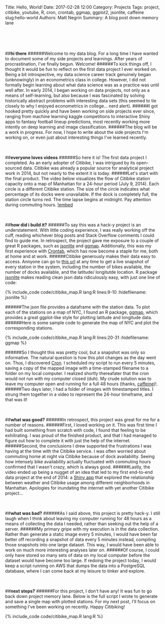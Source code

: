 Title: Hello, World!
Date: 2017-02-28 12:00
Category: Projects
Tags: project, citibike, youtube, R, cron, crontab, ggmap, ggplot2, jsonlite, caffeine
slug:hello-world
Authors: Matt Negrin
Summary: A blog post down memory lane

<br><br>
<br><br>
##**hi there**
######Welcome to my data blog. For a long time I have wanted to document some of my side projects and learnings. After years of procrastination, I've finally begun. Welcome!
######To kick things off, I thought it would be fun to reflect on the first data project I ever worked on. Being a bit introspective, my data science career track genuinely began (unknowingly) in an econometrics class in college. However, I did not formally begin learning about what data science was as a practice was until well after. In early 2014, I began working on data projects, not only as a means of self-learning, but also because I was fascinated by solving historically abstract problems with interesting data sets (this seemed to tie closely to why I enjoyed econometrics in college... nerd alert).
######I got hooked pretty quickly and have been working on side projects ever since, ranging from machine learning kaggle competitions to interactive Shiny apps to fantasy football lineup predictions, most recently working more intently on deep learning and image classification. 
######The blog will be a work in progress. For now, I hope to write about the side projects I'm working on, or even just about interesting things I've learned recently.

<br><br>
##**everyone loves videos**
######So here it is! The first data project I completed. As an early adopter of Citibike, I was intrigued by its open-sourced data. Citibike was already a popular source for analytical project work in 2014, but not nearly to the extent it is today. 
######Let's start with the final product. The video below visualizes the flow of Citibike station capacity onto a map of Manhattan for a 24-hour period (July 9, 2014). Each circle is a different Citibike station. The size of the circle indicates what percentage of its docks were unavailable. If the dock is completely full, the station circle turns red. The time lapse begins at midnight. Pay attention during commuting hours.
[!embed](http://www.youtube.com/watch?v=QxiTnqGxnZg)

<br><br>
##**how did i build it?**
######To say this was a hack-y project is an understatement. With little coding experience, I was really working off the cuff, reading whichever blog posts and Stack Overflow comments I could find to guide me. In retrospect, the project gave me exposure to a couple of great R packages, such as <a href="https://cran.r-project.org/web/packages/jsonlite/jsonlite.pdf" target="_blank">jsonlite</a> and <a href="https://cran.r-project.org/web/packages/ggmap/ggmap.pdf" target="_blank">ggmap</a>. Additionally, this was my first experience with <a href="http://crontab.org/" target="_blank">Crontab</a>, which has now become a staple for me, both at home and at work.
######Citibike generously makes their data easy to access. Annyone can go to <a href="http://citibikenyc.com/stations/json" target="_blank">this url</a> at any time to get a live snapshot of every station in the system, including the number of bikes available, the number of docks available, and the latitude/ longitutde location. R package <a href="https://cran.r-project.org/web/packages/jsonlite/jsonlite.pdf" target="_blank">jsonlite</a> makes reading clean json data ridiculously easy, with just one line of code:

{% include_code code/citibike_map.R lang:R lines:9-10 :hidefilename: jsonlite %}

######The json file provides a dataframe with the station data. To plot each of the stations on a map of NYC, I found an R package, <a href="https://cran.r-project.org/web/packages/ggmap/ggmap.pdf" target="_blank">ggmap</a>, which provides a great ggplot-like style for plotting latitude and longitude data. 
######Here is some sample code to generate the map of NYC and plot the corresponding stations.

{% include_code code/citibike_map.R lang:R lines:20-31 :hidefilename: ggmap %}

######So I thought this was pretty cool, but a snapshot was only so informative. The natural question is how this plot changes as the day went on. Thus, I discovered <a href="http://crontab.org/" target="_blank">Cron</a>. I scheduled my script to run every 5 minutes, saving a copy of the mapped image with a time-stamped filename to a folder on my local computer. I realized shortly thereafater that the cron would not run with my computer closed (duh). My crude solution was to leave my computer open and running for a full 48 hours (thanks, <a href="http://lightheadsw.com/caffeine/" target="_blank">caffeine</a>)!.
######Two days later, I had a folder of images with timestamped titles. I strung them together in a video to represent the 24-hour timeframe, and that was it!

<br><br>
##**what was good?**
######In retrospect, this project was great for me for a number of reasons. 
######First, I loved working on it. This was first time I had built something from scratch with code, I found that feeling to be exhilirating. I was proud of the finished product, and that I had managed to figure out how to complete it with just the help of the internet.
######Second, the conclusions I drew supported the frustrations I was having at the time with the Citibike service. I was often worried about commuting home at night via Citibike because of dock availability. Seeing how intensely bike availability actually fluctuated with commuting hours confirmed that I wasn't crazy, which is always good. 
######Lastly, the video ended up being a nugget of an idea that led to my first end-to-end data project at the end of 2014: a <a href="" target="_blank"></a>[Shiny app](https://mattnegrin.shinyapps.io/citibike/) that explored the relationship between weather and Citibike usage among different neighborhoods in Manhattan. Apologies for inundating the internet with yet another Citibike project...

<br><br>
##**what was bad?**
######As I said above, this project is pretty hack-y. I still laugh when I think about leaving my computer running for 48 hours as a means of collecting the data I needed, rather than seeking out the help of a server.
######My primary gripe with my execution is in the data collection. Rather than generate a static image every 5 minutes, I would have been far better off recording a snapshot of data every 5 minutes instead, compiling those snapshots into one large dataset. This way, I would have been able to work on much more interesting analyses later on.
######Of course, I could only have stored so many sets of data on my local computer before the dataset would have become too large. If redoing the project today, I would keep a script running on AWS that dumps the data into a PostgreSQL database, where I can come back at my leisure to tinker and explore.

<br><br>
##**next steps?**
######For this project, I don't have any! It was fun to go back down project memory lane. Below is the full script I wrote to generate and save a single map with plotted stations. For my next post, I'll focus on something I've been working on recently. Happy Citibiking!

{% include_code code/citibike_map.R lang:R %}